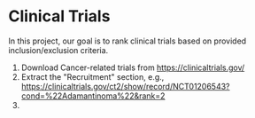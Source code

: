 # Clinical Trials

In this project, our goal is to rank clinical trials based on provided inclusion/exclusion criteria.

1. Download Cancer-related trials from https://clinicaltrials.gov/
2. Extract the "Recruitment" section, e.g., https://clinicaltrials.gov/ct2/show/record/NCT01206543?cond=%22Adamantinoma%22&rank=2
3. 
